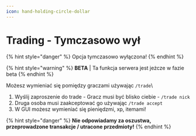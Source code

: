 ```yaml
---
icon: hand-holding-circle-dollar
---
```


# Trading - Tymczasowo wył

{% hint style="danger" %}
Opcja tymczasowo wyłączona!
{% endhint %}

{% hint style="warning" %}
**BETA** | Ta funkcja serwera jest jeżcze w fazie beta
{% endhint %}

Możesz wymieniać się pomiędzy graczami używając `/trade`\


1. Wyślij zaproszenie do trade - Gracz musi być blisko ciebie -  `/trade nick`
2. Druga osoba musi zaakceptować go używając `/trade accept`
3. W GUI możesz wymieniać się pieniędzmi, xp, itemami!

{% hint style="danger" %}
**Nie odpowiadamy za oszustwa, przeprowadzone transakcje / utracone przedmioty!**
{% endhint %}
